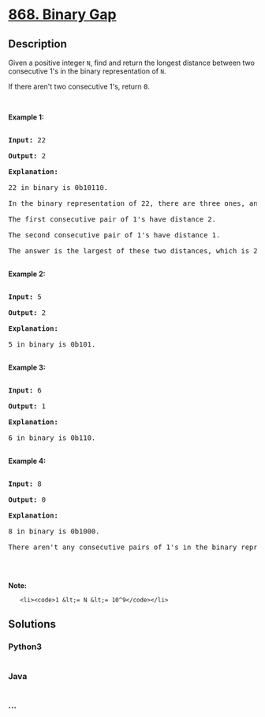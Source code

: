 # [868. Binary Gap](https://leetcode.com/problems/binary-gap)

## Description
<p>Given a positive&nbsp;integer <code>N</code>, find and return the longest distance between two consecutive 1&#39;s in the binary representation of <code>N</code>.</p>



<p>If there aren&#39;t two consecutive 1&#39;s, return <font face="monospace">0</font>.</p>



<p>&nbsp;</p>



<div>

<div>

<div>

<ul>

</ul>

</div>

</div>

</div>



<div>

<p><strong>Example 1:</strong></p>



<pre>

<strong>Input: </strong><span id="example-input-1-1">22</span>

<strong>Output: </strong>2

<strong>Explanation: </strong>

22 in binary is 0b10110.

In the binary representation of 22, there are three ones, and two consecutive pairs of 1&#39;s.

The first consecutive pair of 1&#39;s have distance 2.

The second consecutive pair of 1&#39;s have distance 1.

The answer is the largest of these two distances, which is 2.

</pre>



<div>

<p><strong>Example 2:</strong></p>



<pre>

<strong>Input: </strong><span id="example-input-2-1">5</span>

<strong>Output: </strong><span id="example-output-2">2</span>

<strong>Explanation: </strong>

5 in binary is 0b101.

</pre>



<div>

<p><strong>Example 3:</strong></p>



<pre>

<strong>Input: </strong><span id="example-input-3-1">6</span>

<strong>Output: </strong><span id="example-output-3">1</span>

<strong>Explanation: </strong>

6 in binary is 0b110.

</pre>



<div>

<p><strong>Example 4:</strong></p>



<pre>

<strong>Input: </strong><span id="example-input-4-1">8</span>

<strong>Output: </strong><span id="example-output-4">0</span>

<strong>Explanation: </strong>

8 in binary is 0b1000.

There aren&#39;t any consecutive pairs of 1&#39;s in the binary representation of 8, so we return 0.

</pre>



<p>&nbsp;</p>



<div>

<div>

<div>

<p><strong>Note:</strong></p>



<ul>

	<li><code>1 &lt;= N &lt;= 10^9</code></li>

</ul>

</div>

</div>

</div>

</div>

</div>

</div>

</div>




## Solutions


<!-- tabs:start -->

### **Python3**

```python

```

### **Java**

```java

```

### **...**
```

```

<!-- tabs:end -->